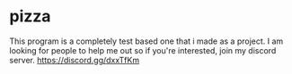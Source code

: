 # pizza
This program is a completely test based one that i made as a project.
I am looking for people to help me out so if you're interested, join my discord server.
https://discord.gg/dxxTfKm
